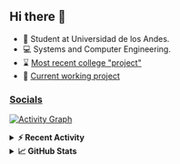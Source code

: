 ## Hi there 👋

<!--
**Daniel-VergaraM/Daniel-VergaraM** is a ✨ _special_ ✨ repository because its `README.md` (this file) appears on your GitHub profile.-->

- 🌱 Student at Universidad de los Andes.
- 💻 Systems and Computer Engineering.
- ⌛ [Most recent college "project"](https://daniel-vergaram.github.io/Taller-TS-2/)
- 🔨 [Current working project](https://github.com/Daniel-VergaraM/WebRTC-Video-Broadcast)


<h3><a href="https://linktr.ee/dvergaram" target="_blank">Socials</a></h3>
  


[![Activity Graph](https://github-readme-activity-graph.vercel.app/graph?username=daniel-vergaram&theme=github-dark-dimmed&custom_title=Daniel%27s%20Activity%20Graph&hide_border=true)](https://github.com/ashutosh00710/github-readme-activity-graph)

<!--START_SECTION:activity-->

<!--END_SECTION:activity-->

<details> <summary> <b>⚡ Recent Activity</b> </summary>
  
<!--START_SECTION:waka-->
![Code Time](http://img.shields.io/badge/Code%20Time-291%20hrs%2053%20mins-blue)

![Lines of code](https://img.shields.io/badge/From%20Hello%20World%20I%27ve%20Written-4.7%20million%20lines%20of%20code-blue)

**🐱 My GitHub Data** 

> 📦 17.4 kB Used in GitHub's Storage 
 > 
> 🏆 338 Contributions in the Year 2025
 > 
> 🚫 Not Opted to Hire
 > 
> 📜 8 Public Repositories 
 > 
> 🔑 8 Private Repositories 
 > 
**I'm an Early 🐤** 

```text
🌞 Morning                542 commits         ████████░░░░░░░░░░░░░░░░░   33.62 % 
🌆 Daytime                510 commits         ████████░░░░░░░░░░░░░░░░░   31.64 % 
🌃 Evening                423 commits         ███████░░░░░░░░░░░░░░░░░░   26.24 % 
🌙 Night                  137 commits         ██░░░░░░░░░░░░░░░░░░░░░░░   08.50 % 
```


📊 **This Week I Spent My Time On** 

```text
🕑︎ Time Zone: America/Bogota

💬 Programming Languages: 
C++                      4 hrs 24 mins       ███████████████░░░░░░░░░░   58.89 % 
CMake                    54 mins             ███░░░░░░░░░░░░░░░░░░░░░░   12.05 % 
Bash                     45 mins             ███░░░░░░░░░░░░░░░░░░░░░░   10.09 % 
Git Config               29 mins             ██░░░░░░░░░░░░░░░░░░░░░░░   06.49 % 
JSON                     22 mins             █░░░░░░░░░░░░░░░░░░░░░░░░   05.09 % 

🐱‍💻 Projects: 
CustomTools              4 hrs 30 mins       ███████████████░░░░░░░░░░   60.33 % 
grep                     2 hrs 29 mins       ████████░░░░░░░░░░░░░░░░░   33.40 % 
dot-files                10 mins             █░░░░░░░░░░░░░░░░░░░░░░░░   02.38 % 
fineftp-server           8 mins              ░░░░░░░░░░░░░░░░░░░░░░░░░   01.81 % 
current                  7 mins              ░░░░░░░░░░░░░░░░░░░░░░░░░   01.72 % 
```


 Last Updated on 22/04/2025 00:40:33 UTC
<!--END_SECTION:waka-->

</details>

<details> <summary> <b>📈 GitHub Stats</b> </summary>
<!--START_SECTION:simplewaka-->

```txt
From: 10 June 2024 - To: 21 April 2025

Total Time: 287 hrs 50 mins

Java              136 hrs 3 mins  🟩🟩🟩🟩🟩🟩🟩🟩🟩🟩🟩🟩⬜⬜⬜⬜⬜⬜⬜⬜⬜⬜⬜⬜⬜   47.27 %
JavaScript        55 hrs 4 mins   🟩🟩🟩🟩🟩⬜⬜⬜⬜⬜⬜⬜⬜⬜⬜⬜⬜⬜⬜⬜⬜⬜⬜⬜⬜   19.13 %
TypeScript        39 hrs 17 mins  🟩🟩🟩🟨⬜⬜⬜⬜⬜⬜⬜⬜⬜⬜⬜⬜⬜⬜⬜⬜⬜⬜⬜⬜⬜   13.65 %
Bash              11 hrs 53 mins  🟩⬜⬜⬜⬜⬜⬜⬜⬜⬜⬜⬜⬜⬜⬜⬜⬜⬜⬜⬜⬜⬜⬜⬜⬜   04.13 %
Python            7 hrs 17 mins   🟨⬜⬜⬜⬜⬜⬜⬜⬜⬜⬜⬜⬜⬜⬜⬜⬜⬜⬜⬜⬜⬜⬜⬜⬜   02.54 %
```

<!--END_SECTION:simplewaka-->
</details>
